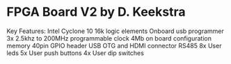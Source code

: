 # FPGA Board V2 by D. Keekstra
Key Features:
Intel Cyclone 10 
16k logic elements
Onboard usb programmer
3x 2.5khz to 200MHz programmable clock
4Mb on board configuration memory
40pin GPIO header
USB OTG and HDMI connector
RS485
8x User leds
5x User push buttons
4x User dip switches